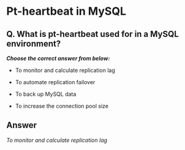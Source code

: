 # Pt-heartbeat in MySQL

## Q. What is pt-heartbeat used for in a MySQL environment?

***Choose the correct answer from below:***

  - To monitor and calculate replication lag

  - To automate replication failover

  - To back up MySQL data

  - To increase the connection pool size


## Answer
*To monitor and calculate replication lag*
